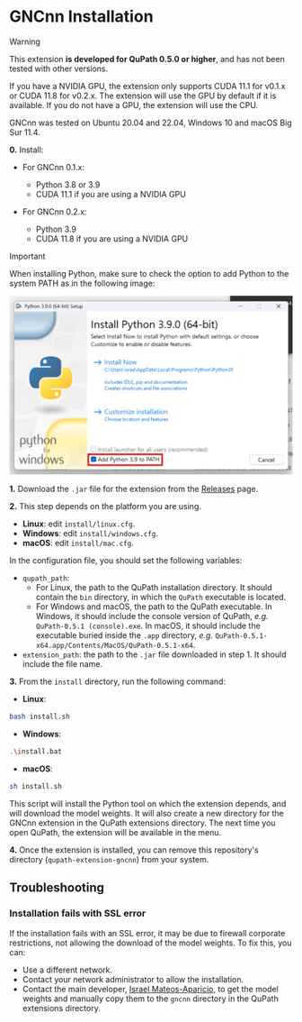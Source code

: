 # GNCnn Installation

> [!WARNING]
> This extension **is developed for QuPath 0.5.0 or higher**, and has not been tested with other versions.
>
> If you have a NVIDIA GPU, the extension only supports CUDA 11.1 for v0.1.x or CUDA 11.8 for v0.2.x. The extension will use the GPU by default if it is available. If you do not have a GPU, the extension will use the CPU.

GNCnn was tested on Ubuntu 20.04 and 22.04, Windows 10 and macOS Big Sur 11.4.

**0.** Install:

- For GNCnn 0.1.x:
  - Python 3.8 or 3.9
  - CUDA 11.1 if you are using a NVIDIA GPU

- For GNCnn 0.2.x:
  - Python 3.9
  - CUDA 11.8 if you are using a NVIDIA GPU
 
> [!IMPORTANT]
> When installing Python, make sure to check the option to add Python to the system PATH as in the following image:
>
> ![Python installation](../images/python_path.png)

**1.** Download the `.jar` file for the extension from the [Releases](https://github.com/israelMateos/qupath-extension-gncnn/releases/latest) page.

**2.** This step depends on the platform you are using.

- **Linux**: edit `install/linux.cfg`.
- **Windows**: edit `install/windows.cfg`.
- **macOS**: edit `install/mac.cfg`.

In the configuration file, you should set the following variables:

- `qupath_path`: 
  - For Linux, the path to the QuPath installation directory. It should contain the `bin` directory, in which the `QuPath` executable is located.
  - For Windows and macOS, the path to the QuPath executable. In Windows, it should include the console version of QuPath, _e.g._ `QuPath-0.5.1 (console).exe`. In macOS, it should include the executable buried inside the `.app` directory, _e.g._ `QuPath-0.5.1-x64.app/Contents/MacOS/QuPath-0.5.1-x64`.
- `extension_path`: the path to the `.jar` file downloaded in step 1. It should include the file name.
  
**3.** From the `install` directory, run the following command:

- **Linux**:

```bash
bash install.sh
```

- **Windows**:

```bash
.\install.bat
```

- **macOS**:

```bash
sh install.sh
```

This script will install the Python tool on which the extension depends, and will download the model weights. It will also create a new directory for the GNCnn extension in the QuPath extensions directory. The next time you open QuPath, the extension will be available in the menu.

**4.** Once the extension is installed, you can remove this repository's directory (`qupath-extension-gncnn`) from your system.

## Troubleshooting

### Installation fails with SSL error

If the installation fails with an SSL error, it may be due to firewall corporate restrictions, not allowing the download of the model weights. To fix this, you can:
- Use a different network.
- Contact your network administrator to allow the installation.
- Contact the main developer, [Israel Mateos-Aparicio](mailto:israel.MateosAparici@uclm.es?subject=[GNCnn]%20Installation%20issue), to get the model weights and manually copy them to the `gncnn` directory in the QuPath extensions directory.